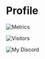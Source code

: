 # Profile
![Metrics](https://metrics.lecoq.io/lareithen?template=classic&languages=1&achievements=1&languages.limit=8&languages.threshold=0%25&languages.colors=github&languages.sections=most-used&languages.indepth=false&languages.analysis.timeout=15&languages.categories=markup%2C%20programming&languages.recent.categories=markup%2C%20programming&languages.recent.load=300&languages.recent.days=14&achievements.threshold=C&achievements.secrets=true&achievements.display=compact&achievements.limit=0&config.timezone=Europe%2FIstanbul)

![Visitors](https://komarev.com/ghpvc/?username=lareithen)

![My Discord](https://discord-readme-badge.vercel.app/api?id=750344057460490240)
